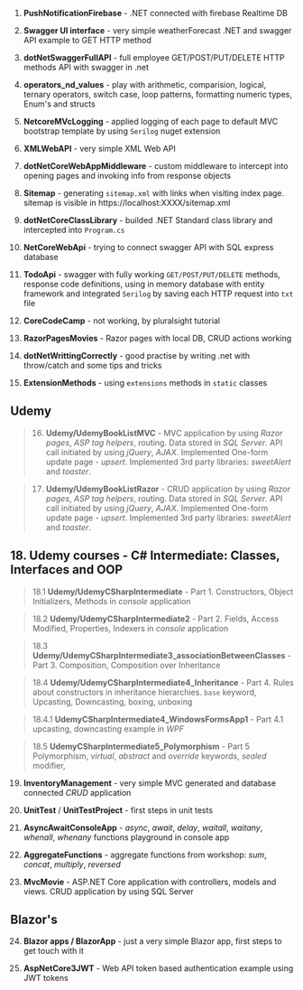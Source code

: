 
1. **PushNotificationFirebase** - .NET connected with firebase Realtime DB


2. **Swagger UI interface** - very simple weatherForecast .NET and swagger API example to GET HTTP method


3. **dotNetSwaggerFullAPI** - full employee GET/POST/PUT/DELETE HTTP methods API with swagger in .net


4. **operators_nd_values** - play with arithmetic, comparision, logical, ternary operators, switch case, loop patterns, formatting numeric types, Enum's and structs


5. **NetcoreMVcLogging** - applied logging of each page to default MVC bootstrap template by using `Serilog`  nuget extension


6. **XMLWebAPI** - very simple XML Web API


7. **dotNetCoreWebAppMiddleware** - custom middleware to intercept into opening pages and invoking info from response objects


8. **Sitemap** - generating `sitemap.xml` with links when visiting index page. sitemap is visible in https://localhost:XXXX/sitemap.xml


9. **dotNetCoreClassLibrary** - builded .NET Standard class library and intercepted into `Program.cs`


10. **NetCoreWebApi** - trying to connect swagger API with SQL express database


11. **TodoApi** - swagger with fully working `GET/POST/PUT/DELETE` methods, response code definitions, using in memory database with entity framework and integrated `Serilog` by saving each HTTP request into `txt` file

12. **CoreCodeCamp** - not working, by pluralsight tutorial

13. **RazorPagesMovies** - Razor pages with local DB, CRUD actions working

14. **dotNetWrittingCorrectly** - good practise by writing .net with throw/catch and some tips and tricks

15. **ExtensionMethods** - using `extensions` methods in `static` classes


## Udemy ##


> 16. **Udemy/UdemyBookListMVC** - MVC application by using _Razor pages_, _ASP tag helpers_, routing. Data stored in _SQL Server_. API call initiated by using _jQuery_, _AJAX_. Implemented One-form update page - _upsert_. Implemented 3rd party libraries: _sweetAlert_ and _toaster_.

> 17. **Udemy/UdemyBookListRazor** - CRUD application by using _Razor pages_, _ASP tag helpers_, routing. Data stored in _SQL Server_. API call initiated by using _jQuery_, _AJAX_. Implemented One-form update page - _upsert_. Implemented 3rd party libraries: _sweetAlert_ and _toaster_.




## 18. Udemy courses - C# Intermediate: Classes, Interfaces and OOP ##

> 18.1 **Udemy/UdemyCSharpIntermediate** - Part 1. Constructors, Object Initializers, Methods in _console_ application

> 18.2 **Udemy/UdemyCSharpIntermediate2** - Part 2. Fields, Access Modified, Properties, Indexers in _console_ application

 
> 18.3 **Udemy/UdemyCSharpIntermediate3_associationBetweenClasses** - Part 3. Composition, Composition over Inheritance


> 18.4 **Udemy/UdemyCSharpIntermediate4_Inheritance** - Part 4. Rules about constructors in inheritance hierarchies. `base` keyword, Upcasting, Downcasting, boxing, unboxing

 > 18.4.1 **UdemyCSharpIntermediate4_WindowsFormsApp1** - Part 4.1 upcasting, downcasting example in _WPF_


> 18.5 **UdemyCSharpIntermediate5_Polymorphism** - Part 5 Polymorphism, _virtual_, _abstract_ and _override_ keywords, _sealed_ modifier, 


19. **InventoryManagement** - very simple MVC generated and database connected _CRUD_ application

20. **UnitTest** / **UnitTestProject** - first steps in unit tests

21. **AsyncAwaitConsoleApp** - _async_, _await_, _delay_, _waitall_, _waitany_, _whenall_, _whenany_ functions playground in console app

22. **AggregateFunctions** - aggregate functions from workshop: _sum_, _concat_, _multiply_, _reversed_

23. **MvcMovie** -  ASP.NET Core application with controllers, models and views. CRUD application by using SQL Server

## Blazor's ##

24. **Blazor apps / BlazorApp** - just a very simple Blazor app, first steps to get touch with it

25. **AspNetCore3JWT** - Web API token based authentication example using JWT tokens

